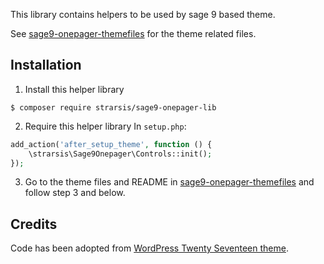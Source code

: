 This library contains helpers to be used by sage 9 based theme.

See [sage9-onepager-themefiles](https://github.com/strarsis/sage9-onepager-themefiles) for the theme related files.


## Installation

1. Install this helper library
````
$ composer require strarsis/sage9-onepager-lib
````

2. Require this helper library
In `setup.php`:
```php
add_action('after_setup_theme', function () {
    \strarsis\Sage9Onepager\Controls::init();
});
````

3. Go to the theme files and README in [sage9-onepager-themefiles](https://github.com/strarsis/sage9-onepager-themefiles) and follow step 3 and below.

## Credits
Code has been adopted from [WordPress Twenty Seventeen theme](https://github.com/WordPress/WordPress/tree/master/wp-content/themes/twentyseventeen).
